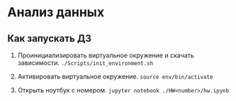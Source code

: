 # Анализ данных

## Как запускать ДЗ

1. Проинициализировать виртуальное окружение и скачать зависимости.
`./Scripts/init_environment.sh`

2. Активировать виртуальное окружение.
`source env/bin/activate`

3. Открыть ноутбук с номером.
`jupyter notebook ./HW<number>/hw.ipynb`

